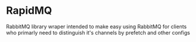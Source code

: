 # RapidMQ


RabbitMQ library wraper intended to make easy using RabbitMQ for clients who primarly need to distinguish it's channels by prefetch and other configs
